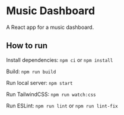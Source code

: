 # Music Dashboard

A React app for a music dashboard.

## How to run

Install dependencies: `npm ci` or `npm install`

Build: `npm run build`

Run local server: `npm start`

Run TailwindCSS: `npm run watch:css`

Run ESLint: `npm run lint` or `npm run lint-fix`
